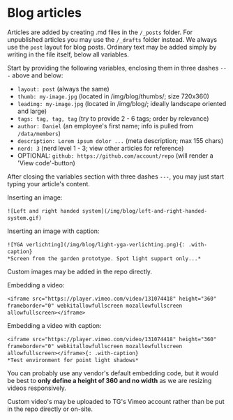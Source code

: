 # Blog articles

Articles are added by creating .md files in the `/_posts` folder. For unpublished articles you may use the `/_drafts` folder instead. We always use the `post` layout for blog posts. Ordinary text may be added simply by writing in the file itself, below all variables.

Start by providing the following variables, enclosing them in three dashes `---` above and below:

+ `layout: post` (always the same)
+ `thumb: my-image.jpg` (located in /img/blog/thumbs/; size 720x360)
+ `leadimg: my-image.jpg` (located in /img/blog/; ideally landscape oriented and large)
+ `tags: tag, tag, tag` (try to provide 2 - 6 tags; order by relevance)
+ `author: Daniel` (an employee's first name; info is pulled from `/data/members`)
+ `description: Lorem ipsum dolor ...` (meta description; max 155 chars)
+ `nerd: 3` (nerd level 1 - 3; view other articles for reference)
+ OPTIONAL: `github: https://github.com/account/repo` (will render a 'View code'-button)

After closing the variables section with three dashes `---`, you may just start typing your article's content.

Inserting an image:

    ![Left and right handed system](/img/blog/left-and-right-handed-system.gif)

Inserting an image with caption:

    ![YGA verlichting](/img/blog/light-yga-verlichting.png){: .with-caption}
    *Screen from the garden prototype. Spot light support only...*

Custom images may be added in the repo directly.

Embedding a video:

    <iframe src="https://player.vimeo.com/video/131074418" height="360" frameborder="0" webkitallowfullscreen mozallowfullscreen allowfullscreen></iframe>

Embedding a video with caption:

    <iframe src="https://player.vimeo.com/video/131074418" height="360" frameborder="0" webkitallowfullscreen mozallowfullscreen allowfullscreen></iframe>{: .with-caption}
    *Test environment for point light shadows*

You can probably use any vendor's default embedding code, but it would be best to **only define a height of 360 and no width** as we are resizing videos responsively.

Custom video's may be uploaded to TG's Vimeo account rather than be put in the repo directly or on-site.
